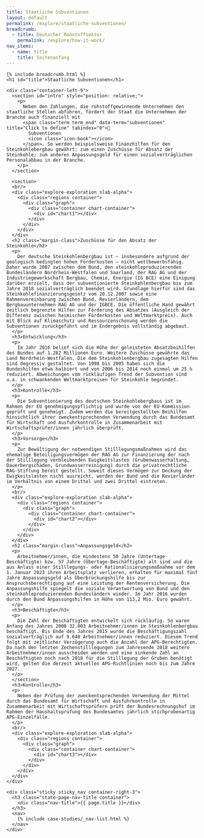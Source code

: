 ```yaml
---
title: Staatliche Subventionen
layout: default
permalink: /explore/staatliche-subventionen/
breadcrumb:
  - title: Deutscher Rohstoffsektor
    permalink: /explore/how-it-work/
nav_items:
  - name: title
    title: Seitenanfang
---
```


<main class="container-page-wrapper layout-state-pages">
  <section class="container" style="position: relative;">

    {% include breadcrumb.html %}
    <h1 id="title">Staatliche Subventionen</h1>

    <div class="container-left-9">
      <section id="intro" style="position: relative;">
        <p>
          Neben den Zahlungen, die rohstoffgewinnende Unternehmen den staatliche Stellen abführen, fördert der Staat die Unternehmen der Branche auch finanziell mit
          <span class="term term_end" data-term="subventionen" title="Click to define" tabindex="0">
            Subventionen
            <icon class="icon-book"></icon>
          </span>. So werden beispielsweise Finanzhilfen für den Steinkohlebergbau gewährt: zum einen Zuschüsse für Absatz der Steinkohle; zum anderen Anpassungsgeld für einen sozialverträglichen Personalabbau in der Branche.
        </p>
      </section>

      <section>
      <br/>
      <div class="explore-exploration slab-alpha">
        <div class="regions container">
          <div class="graph">
            <div class="container chart-container">
              <div id="chart1"></div>
            </div>
          </div>
        </div>
      </div>
      <h2 class="margin-class">Zuschüsse für den Absatz der Steinkohle</h2>
      <p>
        Der deutsche Steinkohlenbergbau ist – insbesondere aufgrund der geologisch bedingten hohen Förderkosten – nicht wettbewerbsfähig. Daher wurde 2007 zwischen dem Bund, den steinkohleproduzierenden Bundesländern Nordrhein-Westfalen und Saarland, der RAG AG und der Industriegewerkschaft Bergbau, Chemie, Energie (IG BCE) eine Einigung darüber erzielt, dass der subventionierte Steinkohlenbergbau bis zum Jahre 2018 sozialverträglich beendet wird. Grundlage hierfür sind das Steinkohlefinanzierungsgesetz vom 20.12.2007 sowie eine Rahmenvereinbarung zwischen Bund, Revierländern, dem Bergbauunternehmen RAG AG und der IGBCE. Die öffentliche Hand gewährt zeitlich begrenzte Hilfen zur Förderung des Absatzes (Ausgleich der Differenz zwischen heimischen Förderkosten und Weltmarktpreis). Auch mit Blick auf Klimaschutz und Ressourcenschonung werden die Subventionen zurückgeführt und im Endergebnis vollständig abgebaut.
      </p>
      <h3>Entwicklung</h3>
      <p>
        Im Jahr 2016 belief sich die Höhe der geleisteten Absatzbeihilfen des Bundes auf 1.282 Millionen Euro. Weitere Zuschüsse gewährte das Land Nordrhein-Westfalen. Die dem Steinkohlenbergbau zugesagten Hilfen sind degressiv gestaltet. Von 1998 bis 2005 haben sich die Bundeshilfen etwa halbiert und von 2006 bis 2014 noch einmal um 25 % reduziert. Abweichungen vom rückläufigen Trend der Subvention sind u.a. in schwankenden Weltmarktpreisen für Steinkohle begründet.
      </p>
      <h3>Kontrolle</h3>
      <p>
        Die Subventionierung des deutschen Steinkohlebergbaus ist im Rahmen der EU genehmigungspflichtig und wurde von der EU-Kommission geprüft und genehmigt. Zudem werden die bereitgestellten Beihilfen hinsichtlich ihrer zweckentsprechenden Verwendung durch das Bundesamt für Wirtschaft und Ausfuhrkontrolle in Zusammenarbeit mit Wirtschaftsprüfer/innen jährlich überprüft.
      </p>
      <h3>Vorsorge</h3>
      <p>
        Zur Bewältigung der notwendigen Stilllegungsmaßnahmen wird das ehemalige Beteiligungsvermögen der RAG AG zur Finanzierung der nach der Stilllegung verbleibenden Ewigkeitslasten (Grubenwasserhaltung, Dauerbergschäden, Grundwasserreinigung) durch die privatrechtliche RAG-Stiftung bereit gestellt. Soweit dieses Vermögen zur Deckung der Ewigkeitslasten nicht ausreicht, werden der Bund und die Revierländer im Verhältnis von einem Drittel und zwei Drittel eintreten.
      </p>
      <br/>
      <div class="explore-exploration slab-alpha">
        <div class="regions container">
          <div class="graph">
            <div class="container chart-container">
              <div id="chart2"></div>
            </div>
          </div>
        </div>
      </div>
      <h2 class="margin-class">Anpassungsgeld</h2>
      <p>
        Arbeitnehmer/innen, die mindestens 50 Jahre (Untertage-Beschäftigte) bzw. 57 Jahre (Übertage-Beschäftigte) alt sind und die aus Anlass einer Stilllegungs- oder Rationalisierungsmaßnahme vor dem 1. Januar 2023 ihren Arbeitsplatz verlieren, erhalten für maximal fünf Jahre Anpassungsgeld als Überbrückungshilfe bis zur Anspruchsberechtigung auf eine Leistung der Rentenversicherung. Die Anpassungshilfe spiegelt die soziale Verantwortung von Bund und den steinkohleproduzierenden Bundesländern wieder. Im Jahr 2016 wurden durch den Bund Anpassungshilfen in Höhe von 113,2 Mio. Euro gewährt.
      </p>
      <h3>Beschäftigte</h3>
      <p>
        Die Zahl der Beschäftigten entwickelt sich rückläufig. So waren Anfang des Jahres 2008 32.803 Arbeitnehmer/innen im Steinkohlenbergbau beschäftigt. Bis Ende des Jahres 2015 wurde die Beschäftigungszahl sozialverträglich auf 9.640 Arbeitnehmer/innen reduziert. Diesem Trend folgt mit zeitlicher Verzögerung auch die Anzahl der APG-Berechtigten. Da nach den letzten Zechenstilllegungen zum Jahresende 2018 weitere Arbeitnehmer/innen ausscheiden werden und eine sinkende Zahl an Beschäftigten noch nach 2018 für die Stilllegung der Gruben benötigt wird, gelten die derzeit aktuellen APG-Richtlinien noch bis zum Jahre 2027.
      </p>
      </section>
      <h3>Kontrolle</h3>
      <p>
        Neben der Prüfung der zweckentsprechenden Verwendung der Mittel durch das Bundesamt für Wirtschaft und Ausfuhrkontrolle in Zusammenarbeit mit Wirtschaftsprüfern prüft der Bundesrechnungshof im Rahmen der Haushaltsprüfung des Bundesamtes jährlich stichprobenartig APG-Einzelfälle.
      </p>
      <br/>
      <div class="explore-exploration slab-alpha">
        <div class="regions container">
          <div class="graph">
            <div class="container chart-container">
              <div id="chart3"></div>
            </div>
          </div>
        </div>
      </div>
    </div>

    <div class="sticky sticky_nav container-right-3">
      <h3 class="state-page-nav-title container">
        <div class="nav-title">{{ page.title }}</div>
      </h3>
      <nav>
        {% include case-studies/_nav-list.html %}
      </nav>
    </div>
  </section>
</main>

<script src="https://ajax.googleapis.com/ajax/libs/jquery/1.12.4/jquery.min.js"></script>
<script type="text/javascript" src="//cdn.jsdelivr.net/jquery.slick/1.6.0/slick.min.js"></script>
<script type="text/javascript" src="{{ site.baseurl_root }}/js/lib/static.min.js" charset="utf-8"></script>
<script type="text/javascript" src="https://cdnjs.cloudflare.com/ajax/libs/jqPlot/1.0.8/jquery.jqplot.min.js"></script>
<link rel="stylesheet" type="text/css" href="https://cdnjs.cloudflare.com/ajax/libs/jqPlot/1.0.8/jquery.jqplot.min.css"/>
<script type="text/javascript" src="https://cdnjs.cloudflare.com/ajax/libs/jqPlot/1.0.8/plugins/jqplot.barRenderer.min.js"></script>
<script type="text/javascript" src="https://cdnjs.cloudflare.com/ajax/libs/jqPlot/1.0.8/plugins/jqplot.pieRenderer.min.js"></script>
<script type="text/javascript" src="https://cdnjs.cloudflare.com/ajax/libs/jqPlot/1.0.8/plugins/jqplot.categoryAxisRenderer.min.js"></script>
<script type="text/javascript" src="https://cdnjs.cloudflare.com/ajax/libs/jqPlot/1.0.8/plugins/jqplot.pointLabels.min.js"></script>

<script type="text/javascript" src="{{ site.baseurl_root }}/js/pages/barGraph.js" charset="utf-8"></script>
<script type="text/javascript" src="{{ site.baseurl_root }}/js/lib/explore.min.js" charset="utf-8"></script>
